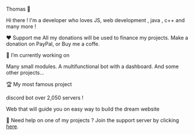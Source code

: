 Thomas 👾

Hi there ! I'm a  developer who loves JS, web development , java , c++ and many more !

❤️ Support me
All my donations will be used to finance my projects. Make a donation on PayPal, or Buy me a coffe.

🔭 I’m currently working on 

Many small modules. A multifunctional bot with a dashboard. And some other projects...

🏆 My most famous project 

discord bot over 2,050  servers !

Web that will guide you on easy way to build the dream website 


🏓 Need help on one of my projects ?
Join the support server by clicking [here](https://discord.gg/nERQmYafqQ).
